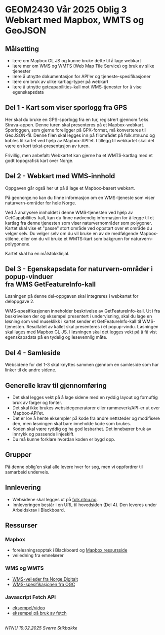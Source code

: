 
# GEOM2430 Vår 2025 Oblig 3<br/>Webkart med Mapbox, WMTS og GeoJSON


## Målsetting

- lære om Mapbox GL JS og kunne bruke dette til å lage webkart
- lære mer om WMS og WMTS (Web Map Tile Service) og bruk av slike tjenester
- lære å utnytte dokumentasjon for API'er og tjeneste-spesifikasjoner
- lære om bruk av ulike kartlag-typer på webkart
- lære å utnytte getcapabilities-kall mot WMS-tjenester for å vise egenskapsdata


## Del 1 - Kart som viser sporlogg fra GPS

Her skal du bruke en GPS-sporlogg fra en tur, registrert gjennom f.eks. Strava-appen. Denne turen skal presenteres på et Mapbox-webkart. Sporloggen, som gjerne foreligger på GPX-format, må konverteres til GeoJSON-fil. Denne filen skal legges inn på filområdet på folk.ntnu.no og kobles til kartet ved hjelp av Mapbox-API'et. I tillegg til webkartet skal det være en kort tekst-presentasjon av turen.

Frivillig, men anbefalt: Webkartet kan gjerne ha et WMTS-kartlag med et godt topografisk kart over Norge.

## Del 2 - Webkart med WMS-innhold

Oppgaven går også her ut på å lage et Mapbox-basert webkart.

På geonorge.no kan du finne informasjon om en WMS-tjeneste som viser naturvern-områder for hele Norge.

Ved å analysere innholdet i denne WMS-tjenesten ved hjelp av GetCapabilities-kall, kan du finne nødvendig informasjon for å legge til et kartlag fra denne tjenesten som viser naturvernområder som polygoner.
Kartet skal vise et "passe" stort område ved oppstart over et område du velger selv. Du velger selv om du vil bruke en av de medfølgende Mapbox-stilene, eller om du vil bruke et WMTS-kart som bakgrunn for naturvern-polygonene. 

Kartet skal ha en målstokklinjal.

## Del 3 - Egenskapsdata for naturvern-områder i popup-vinduer<br/>fra WMS GetFeatureInfo-kall

Løsningen på denne del-oppgaven skal integreres i webkartet for deloppgave 2.

WMS-spesifikasjonen inneholder beskrivelse av GetFeatureInfo-kall. Ut i fra beskrivelsen der og eksempel presentert i undervisning, skal du lage en løsning som ved museklikk i kartet sender et GetFeatureInfo-kall til WMS-tjenesten. Resultatet av kallet skal presenteres i et popup-vindu. Løsningen skal lages med Mapbox GL JS. I løsningen skal det legges vekt på å få vist egenskapsdata på en tydelig og lesevennlig måte.

## Del 4 - Samleside

Websidene for del 1-3 skal knyttes sammen gjennom en samleside som har linker til de andre sidene.

## Generelle krav til gjennomføring

- Det skal legges vekt på å lage sidene med en ryddig layout og fornuftig bruk av farger og fonter.
- Det skal ikke brukes websidegeneratorer eller rammeverk/API-er ut over Mapbox-API'et.
- Det er lov å hente eksempler på kode fra andre nettsteder og modifisere den, men løsningen skal bare inneholde kode som brukes.
- Koden skal være ryddig og ha god lesbarhet. Det innebærer bruk av innrykk og passende linjeskift.
- Du må kunne forklare hvordan koden er bygd opp.

## Grupper

På denne oblig'en skal alle levere hver for seg, men vi oppfordrer til samarbeid underveis.

## Innlevering

- Websidene skal legges ut på [folk.ntnu.no](https://folk.ntnu.no/).
- Innleveringen består i en URL til hovedsiden (Del 4). Den leveres under Arbeidskrav i Blackboard.


## Ressurser

### Mapbox

- forelesningsopptak i Blackboard og [Mapbox ressursside](https://sverres.github.io/ntnu/mapbox/)
- veiledning fra emnelærer

### WMS og WMTS
- [WMS-veileder fra Norge Digitalt](https://www.geonorge.no/Geodataarbeid/veiledere/)
- [WMS-spesifikasjonen fra OGC](https://www.ogc.org/publications/standard/wms/
)


### Javascript Fetch API

- [eksempel/video](https://bonsaiilabs.com/js-fetch-async-await/)
- [eksempel på bruk av fetch](https://sverres.github.io/ntnu/mapbox/yr.html)

\
*NTNU 19.02.2025 Sverre Stikbakke*
